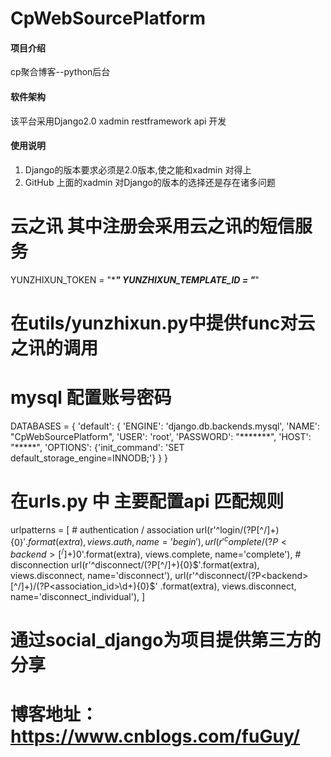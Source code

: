 # CpWebSourcePlatform

#### 项目介绍
cp聚合博客--python后台

#### 软件架构
该平台采用Django2.0 xadmin  restframework api 开发


#### 使用说明

1. Django的版本要求必须是2.0版本,使之能和xadmin 对得上
2. GitHub 上面的xadmin 对Django的版本的选择还是存在诸多问题

# 云之讯 其中注册会采用云之讯的短信服务
YUNZHIXUN_TOKEN = "****"
YUNZHIXUN_TEMPLATE_ID = "***"

# 在utils/yunzhixun.py中提供func对云之讯的调用

# mysql 配置账号密码
DATABASES = {
    'default': {
        'ENGINE': 'django.db.backends.mysql',
        'NAME': "CpWebSourcePlatform",
        'USER': 'root',
        'PASSWORD': "*******",
        'HOST': "*****",
        'OPTIONS': {'init_command': 'SET default_storage_engine=INNODB;'}
    }
}

# 在urls.py 中 主要配置api 匹配规则
urlpatterns = [
    # authentication / association
    url(r'^login/(?P<backend>[^/]+){0}$'.format(extra), views.auth,
        name='begin'),
    url(r'^complete/(?P<backend>[^/]+){0}$'.format(extra), views.complete,
        name='complete'),
    # disconnection
    url(r'^disconnect/(?P<backend>[^/]+){0}$'.format(extra), views.disconnect,
        name='disconnect'),
    url(r'^disconnect/(?P<backend>[^/]+)/(?P<association_id>\d+){0}$'
        .format(extra), views.disconnect, name='disconnect_individual'),
]

# 通过social_django为项目提供第三方的分享


# 博客地址： https://www.cnblogs.com/fuGuy/